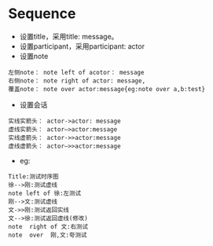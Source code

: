 # Sequence


- 设置title，采用title: message。
- 设置participant，采用participant: actor
- 设置note
```
左侧note： note left of acotor： message
右侧note： note right of actor: message,
覆盖note： note over actor:message{eg:note over a,b:test}
```
- 设置会话
```
实线实箭头： actor->actor: message
虚线实箭头： actor–>actor:message
实线虚箭头： actor->>actor:message
虚线虚箭头： actor–>>actor:message
```
- eg:
```sequence
Title:测试时序图
徐-->刚:测试虚线
note left of 徐:左测试
刚-->文:测试虚线
文->>刚:测试返回实线
文-->徐:测试返回虚线(修改)
note  right of 文:右测试
note  over  刚,文:夸测试
```
